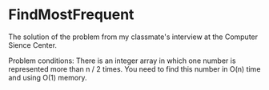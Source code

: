 # FindMostFrequent
The solution of the problem from my classmate's interview at the Сomputer Sience Center. 

Problem conditions:
There is an integer array in which one number is represented more than n / 2 times. You need to find this number in O(n) time and using O(1) memory.
